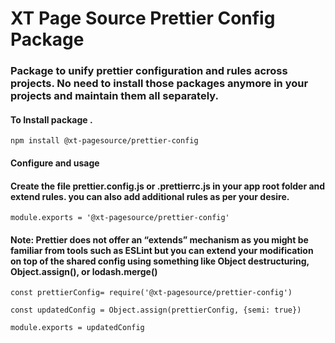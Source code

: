 # XT Page Source Prettier Config Package

### Package to unify prettier configuration and rules across projects. No need to install those packages anymore in your projects and maintain them all separately.

#### To Install package .

```
npm install @xt-pagesource/prettier-config

```

#### Configure and usage

#### Create the file prettier.config.js or .prettierrc.js in your app root folder and extend rules. you can also add additional rules as per your desire.

```
module.exports = '@xt-pagesource/prettier-config'

```

#### Note: Prettier does not offer an “extends” mechanism as you might be familiar from tools such as ESLint but you can extend your modification on top of the shared config using something like Object destructuring, Object.assign(), or lodash.merge()

```
const prettierConfig= require('@xt-pagesource/prettier-config')

const updatedConfig = Object.assign(prettierConfig, {semi: true})

module.exports = updatedConfig

```


